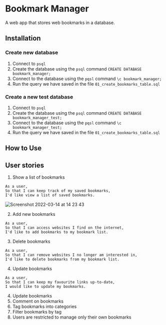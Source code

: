 # Bookmark Manager
A web app that stores web bookmarks in a database.

## Installation

### Create new database
1. Connect to `psql`
2. Create the database using the `psql` command `CREATE DATABASE bookmark_manager;`
3. Connect to the database using the `pqsl` command `\c bookmark_manager;`
4. Run the query we have saved in the file `01_create_bookmarks_table.sql`

### Create a new test database
1. Connect to `psql`
2. Create the database using the `psql` command `CREATE DATABASE bookmark_manager_test;`
3. Connect to the database using the `pqsl` command `\c bookmark_manager_test;`
4. Run the query we have saved in the file `01_create_bookmarks_table.sql`

## How to Use

## User stories
1. Show a list of bookmarks
``` 
As a user,
So that I can keep track of my saved bookmarks,
I'd like view a list of saved bookmarks. 
```

![Screenshot 2022-03-14 at 14 23 43](https://user-images.githubusercontent.com/74867241/158192288-2add26fc-3323-49d6-8257-1676ac7cf8c6.png)

2. Add new bookmarks

``` 
As a user,
So that I can access websites I find on the internet,
I'd like to add bookmarks to my bookmark list. 
```

3. Delete bookmarks

``` 
As a user,
So that I can remove websites I no longer am interested in,
I'd like to delete bookmarks from my bookmark list. 
```

4. Update bookmarks

```
As a user,
So that I can keep my favourite links up-to-date,
I would like to update my bookmarks.
```

4. Update bookmarks
5. Comment on bookmarks
6. Tag bookmarks into categories
7. Filter bookmarks by tag
8. Users are restricted to manage only their own bookmarks





